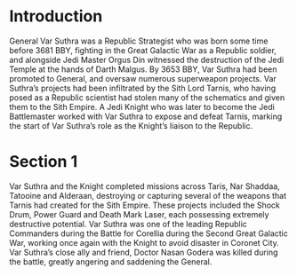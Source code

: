 # Introduction

General Var Suthra was a Republic Strategist who was born some time before 3681 BBY, fighting in the Great Galactic War as a Republic soldier, and alongside Jedi Master Orgus Din witnessed the destruction of the Jedi Temple at the hands of Darth Malgus.
By 3653 BBY, Var Suthra had been promoted to General, and oversaw numerous superweapon projects.
Var Suthra’s projects had been infiltrated by the Sith Lord Tarnis, who having posed as a Republic scientist had stolen many of the schematics and given them to the Sith Empire.
A Jedi Knight who was later to become the Jedi Battlemaster worked with Var Suthra to expose and defeat Tarnis, marking the start of Var Suthra’s role as the Knight’s liaison to the Republic.

# Section 1

Var Suthra and the Knight completed missions across Taris, Nar Shaddaa, Tatooine and Alderaan, destroying or capturing several of the weapons that Tarnis had created for the Sith Empire.
These projects included the Shock Drum, Power Guard and Death Mark Laser, each possessing extremely destructive potential.
Var Suthra was one of the leading Republic Commanders during the Battle for Corellia during the Second Great Galactic War, working once again with the Knight to avoid disaster in Coronet City.
Var Suthra’s close ally and friend, Doctor Nasan Godera was killed during the battle, greatly angering and saddening the General.

